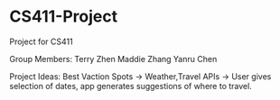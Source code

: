 # CS411-Project
Project for CS411

Group Members:
Terry Zhen
Maddie Zhang
Yanru Chen

Project Ideas:
Best Vaction Spots -> Weather,Travel APIs -> User gives selection of dates, app generates suggestions of where to travel.
